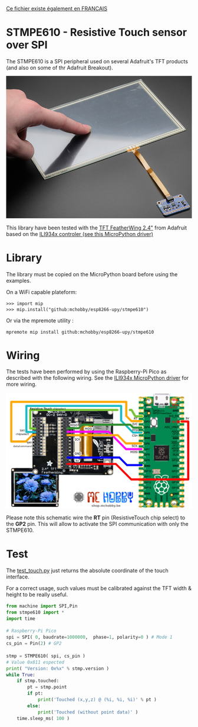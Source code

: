 [Ce fichier existe également en FRANCAIS](readme.md)

# STMPE610 - Resistive Touch sensor over SPI

The STMPE610 is a SPI peripheral used on several Adafruit's TFT products (and also on some of thr Adafruit Breakout).

![STMPE610 product](docs/_static/stmpe610.jpg)

This library have been tested with the  [TFT FeatherWing 2.4"](https://shop.mchobby.be/fr/feather-adafruit/1050-tft-featherwing-24-touch-320x240-3232100010505-adafruit.html) from Adafruit based on the [ILI934x controler (see this MicroPython driver)](https://github.com/mchobby/esp8266-upy/tree/master/ili934x)

# Library

The library must be copied on the MicroPython board before using the examples.

On a WiFi capable plateform:

```
>>> import mip
>>> mip.install("github:mchobby/esp8266-upy/stmpe610")
```

Or via the mpremote utility :

```
mpremote mip install github:mchobby/esp8266-upy/stmpe610
```

# Wiring

The tests have been performed by using the Raspberry-Pi Pico as described with the following wiring. See the [ILI934x MicroPython driver](https://github.com/mchobby/esp8266-upy/tree/master/ili934x) for more wiring.

![Wiring TFT 2.4" to Pico](docs/_static/pico-to-tft-2.4-featherwing.jpg)

Please note this schematic wire the __RT__ pin (ResistiveTouch chip select) to the __GP2__ pin. This will allow to activate the SPI communication with only the STMPE610.

# Test

The [test_touch.py](examples/test_touch.py) just returns the absolute coordinate of the touch interface.

For a correct usage, such values must be calibrated against the TFT width & height to be really useful.

``` python
from machine import SPI,Pin
from stmpe610 import *
import time

# Raspberry-Pi Pico
spi = SPI( 0, baudrate=1000000,  phase=1, polarity=0 ) # Mode 1
cs_pin = Pin(2) # GP2

stmp = STMPE610( spi, cs_pin )
# Value 0x811 espected
print( "Version: 0x%x" % stmp.version )
while True:
	if stmp.touched:
		pt = stmp.point
		if pt:
			print('Touched (x,y,z) @ (%i, %i, %i)' % pt )
		else:
			print('Touched (without point data)' )
	time.sleep_ms( 100 )
```
